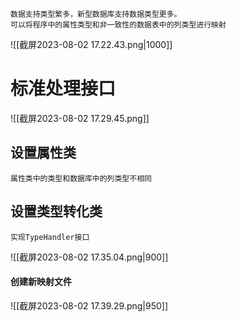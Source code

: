 	数据支持类型繁多，新型数据库支持数据类型更多。
	可以将程序中的属性类型和非一致性的数据表中的列类型进行映射

![[截屏2023-08-02 17.22.43.png|1000]]

# 标准处理接口

![[截屏2023-08-02 17.29.45.png]]
## 设置属性类
	属性类中的类型和数据库中的列类型不相同

## 设置类型转化类
	实现TypeHandler接口

![[截屏2023-08-02 17.35.04.png|900]]

#### 创建新映射文件
![[截屏2023-08-02 17.39.29.png|950]]